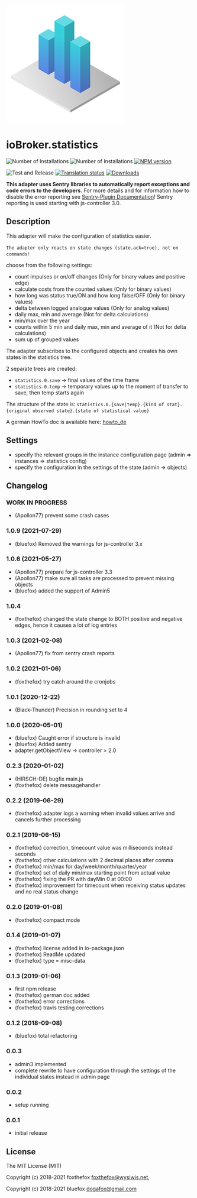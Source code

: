 ![Logo](admin/statistics.png)
# ioBroker.statistics

![Number of Installations](http://iobroker.live/badges/statistics-installed.svg)
![Number of Installations](http://iobroker.live/badges/statistics-stable.svg)
[![NPM version](http://img.shields.io/npm/v/iobroker.statistics.svg)](https://www.npmjs.com/package/iobroker.statistics)

![Test and Release](https://github.com/iobroker-community-adapters/ioBroker.statistics/workflows/Test%20and%20Release/badge.svg)
[![Translation status](https://weblate.iobroker.net/widgets/adapters/-/statistics/svg-badge.svg)](https://weblate.iobroker.net/engage/adapters/?utm_source=widget)
[![Downloads](https://img.shields.io/npm/dm/iobroker.statistics.svg)](https://www.npmjs.com/package/iobroker.statistics)

**This adapter uses Sentry libraries to automatically report exceptions and code errors to the developers.** For more details and for information how to disable the error reporting see [Sentry-Plugin Documentation](https://github.com/ioBroker/plugin-sentry#plugin-sentry)! Sentry reporting is used starting with js-controller 3.0.

## Description
This adapter will make the configuration of statistics easier.

`The adapter only reacts on state changes (state.ack=true), not on commands!`

choose from the following settings:

* count impulses or on/off changes (Only for binary values and positive edge)
* calculate costs from the counted values (Only for binary values)
* how long was status true/ON and how long false/OFF (Only for binary values)
* delta between logged analogue values (Only for analog values)
* daily max, min and average (Not for delta calculations)
* min/max over the year
* counts within 5 min and daily max, min and average of it (Not for delta calculations)
* sum up of grouped values

The adapter subscribes to the configured objects and creates his own states in the statistics tree.

2 separate trees are created:
* `statistics.0.save` -> final values of the time frame
* `statistics.0.temp` -> temporary values up to the moment of transfer to save, then temp starts again

The structure of the state is: `statistics.0.{save|temp}.{kind of stat}.{original observed state}.{state of statistical value}`

A german HowTo doc is available here: [howto_de](./doc/howto_de.md)

## Settings
* specify the relevant groups in the instance configuration page (admin => instances => statistics config)
* specify the configuration in the settings of the state (admin => objects)

<!--
	Placeholder for the next version (at the beginning of the line):
	### __WORK IN PROGRESS__
-->

## Changelog

### __WORK IN PROGRESS__
* (Apollon77) prevent some crash cases

### 1.0.9 (2021-07-29)
* (bluefox) Removed the warnings for js-controller 3.x

### 1.0.6 (2021-05-27)
* (Apollon77) prepare for js-controller 3.3
* (Apollon77) make sure all tasks are processed to prevent missing objects
* (bluefox) added the support of Admin5 

### 1.0.4
* (foxthefox) changed the state change to BOTH positive and negative edges, hence it causes a lot of log entries

### 1.0.3 (2021-02-08)
* (Apollon77) fix from sentry crash reports

### 1.0.2 (2021-01-06)
* (foxthefox) try catch around the cronjobs

### 1.0.1 (2020-12-22)
* (Black-Thunder) Precision in rounding set to 4

### 1.0.0 (2020-05-01)
* (bluefox) Caught error if structure is invalid
* (bluefox) Added sentry
* adapter.getObjectView -> controller > 2.0

### 0.2.3 (2020-01-02)
* (HIRSCH-DE) bugfix main.js
* (foxthefox) delete messagehandler

### 0.2.2 (2019-06-29)
* (foxthefox) adapter logs a warning when invalid values arrive and cancels further processing

### 0.2.1 (2019-06-15)
* (foxthefox) correction, timecount value was milliseconds instead seconds
* (foxthefox) other calculations with 2 decimal places after comma
* (foxthefox) min/max for day/week/month/quarter/year
* (foxthefox) set of daily min/max starting point from actual value
* (foxthefox) fixing the PR with dayMin 0 at 00:00
* (foxthefox) improvement for timecount when receiving status updates and no real status change

### 0.2.0 (2019-01-08)
* (foxthefox) compact mode

### 0.1.4 (2019-01-07)
* (foxthefox) license added in io-package.json
* (foxthefox) ReadMe updated
* (foxthefox) type = misc-data

### 0.1.3 (2019-01-06)
* first npm release
* (foxthefox) german doc added
* (foxthefox) error corrections
* (foxthefox) travis testing corrections

### 0.1.2 (2018-09-08)
* (bluefox) total refactoring

### 0.0.3
* admin3 implemented
* complete rewrite to have configuration through the settings of the individual states instead in admin page

### 0.0.2
* setup running

### 0.0.1
* initial release 

## License

The MIT License (MIT)

Copyright (c) 2018-2021 foxthefox <foxthefox@wysiwis.net>,

Copyright (c) 2018-2021 bluefox <dogafox@gmail.com>
